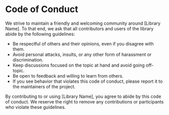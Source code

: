 # Code of Conduct

We strive to maintain a friendly and welcoming community around [Library Name]. To that end, we ask that all contributors and users of the library abide by the following guidelines:

- Be respectful of others and their opinions, even if you disagree with them.
- Avoid personal attacks, insults, or any other form of harassment or discrimination.
- Keep discussions focused on the topic at hand and avoid going off-topic.
- Be open to feedback and willing to learn from others.
- If you see behavior that violates this code of conduct, please report it to the maintainers of the project.

By contributing to or using [Library Name], you agree to abide by this code of conduct. We reserve the right to remove any contributions or participants who violate these guidelines.
